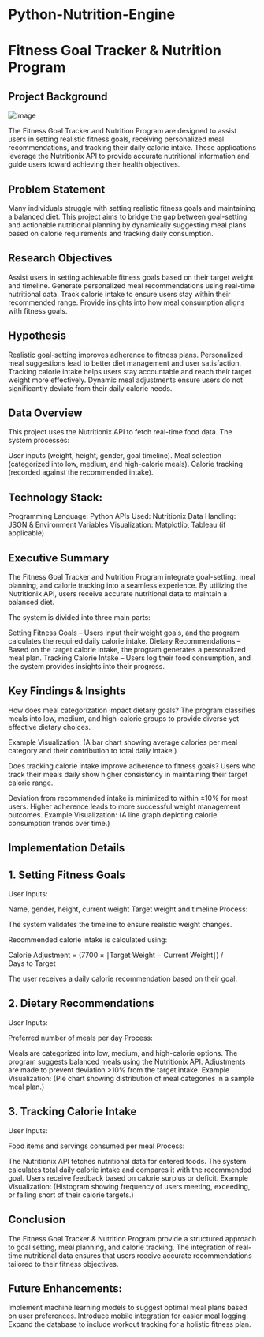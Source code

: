 # Python-Nutrition-Engine
# Fitness Goal Tracker & Nutrition Program
## Project Background

![image](https://github.com/user-attachments/assets/d5dfd6a2-bc1f-4ea8-87e7-e2f320a3ffab)


The Fitness Goal Tracker and Nutrition Program are designed to assist users in setting realistic fitness goals, receiving personalized meal recommendations, and tracking their daily calorie intake. These applications leverage the Nutritionix API to provide accurate nutritional information and guide users toward achieving their health objectives.

## Problem Statement
Many individuals struggle with setting realistic fitness goals and maintaining a balanced diet. This project aims to bridge the gap between goal-setting and actionable nutritional planning by dynamically suggesting meal plans based on calorie requirements and tracking daily consumption.

## Research Objectives
Assist users in setting achievable fitness goals based on their target weight and timeline.
Generate personalized meal recommendations using real-time nutritional data.
Track calorie intake to ensure users stay within their recommended range.
Provide insights into how meal consumption aligns with fitness goals.

## Hypothesis
Realistic goal-setting improves adherence to fitness plans.
Personalized meal suggestions lead to better diet management and user satisfaction.
Tracking calorie intake helps users stay accountable and reach their target weight more effectively.
Dynamic meal adjustments ensure users do not significantly deviate from their daily calorie needs.

## Data Overview
This project uses the Nutritionix API to fetch real-time food data. The system processes:

User inputs (weight, height, gender, goal timeline).
Meal selection (categorized into low, medium, and high-calorie meals).
Calorie tracking (recorded against the recommended intake).

## Technology Stack:

Programming Language: Python
APIs Used: Nutritionix
Data Handling: JSON & Environment Variables
Visualization: Matplotlib, Tableau (if applicable)

## Executive Summary
The Fitness Goal Tracker and Nutrition Program integrate goal-setting, meal planning, and calorie tracking into a seamless experience. By utilizing the Nutritionix API, users receive accurate nutritional data to maintain a balanced diet.

The system is divided into three main parts:

Setting Fitness Goals – Users input their weight goals, and the program calculates the required daily calorie intake.
Dietary Recommendations – Based on the target calorie intake, the program generates a personalized meal plan.
Tracking Calorie Intake – Users log their food consumption, and the system provides insights into their progress.

## Key Findings & Insights
How does meal categorization impact dietary goals?
The program classifies meals into low, medium, and high-calorie groups to provide diverse yet effective dietary choices.

Example Visualization:
(A bar chart showing average calories per meal category and their contribution to total daily intake.)

Does tracking calorie intake improve adherence to fitness goals?
Users who track their meals daily show higher consistency in maintaining their target calorie range.

Deviation from recommended intake is minimized to within ±10% for most users.
Higher adherence leads to more successful weight management outcomes.
Example Visualization:
(A line graph depicting calorie consumption trends over time.)

## Implementation Details
## 1. Setting Fitness Goals
User Inputs:

Name, gender, height, current weight
Target weight and timeline
Process:

The system validates the timeline to ensure realistic weight changes.

Recommended calorie intake is calculated using:

Calorie Adjustment = (7700 × ∣Target Weight − Current Weight∣) / Days to Target
 
The user receives a daily calorie recommendation based on their goal.

## 2. Dietary Recommendations
User Inputs:

Preferred number of meals per day
Process:

Meals are categorized into low, medium, and high-calorie options.
The program suggests balanced meals using the Nutritionix API.
Adjustments are made to prevent deviation >10% from the target intake.
Example Visualization:
(Pie chart showing distribution of meal categories in a sample meal plan.)

## 3. Tracking Calorie Intake
User Inputs:

Food items and servings consumed per meal
Process:

The Nutritionix API fetches nutritional data for entered foods.
The system calculates total daily calorie intake and compares it with the recommended goal.
Users receive feedback based on calorie surplus or deficit.
Example Visualization:
(Histogram showing frequency of users meeting, exceeding, or falling short of their calorie targets.)

## Conclusion
The Fitness Goal Tracker & Nutrition Program provide a structured approach to goal setting, meal planning, and calorie tracking. The integration of real-time nutritional data ensures that users receive accurate recommendations tailored to their fitness objectives.

## Future Enhancements:

Implement machine learning models to suggest optimal meal plans based on user preferences.
Introduce mobile integration for easier meal logging.
Expand the database to include workout tracking for a holistic fitness plan.

